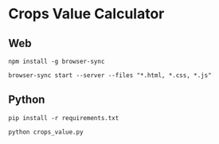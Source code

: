 # Crops Value Calculator

## Web

```
npm install -g browser-sync
```

```
browser-sync start --server --files "*.html, *.css, *.js"
```

## Python

```
pip install -r requirements.txt
```

```
python crops_value.py
```
